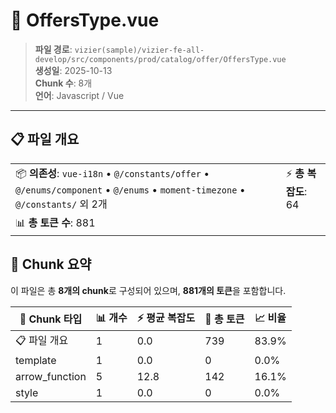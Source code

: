 # 📄 OffersType.vue

> **파일 경로**: `vizier(sample)/vizier-fe-all-develop/src/components/prod/catalog/offer/OffersType.vue`  
> **생성일**: 2025-10-13  
> **Chunk 수**: 8개  
> **언어**: Javascript / Vue
---





## 📋 파일 개요

| | |
|--|--|
| 📦 **의존성**: `vue-i18n` • `@/constants/offer` • `@/enums/component` • `@/enums` • `moment-timezone` • `@/constants/` 외 2개 | ⚡ **총 복잡도**: 64 |
| 📊 **총 토큰 수**: 881 |  |






## 🧩 Chunk 요약

이 파일은 총 **8개의 chunk**로 구성되어 있으며, **881개의 토큰**을 포함합니다.

| 🧩 Chunk 타입 | 📊 개수 | ⚡ 평균 복잡도 | 📝 총 토큰 | 📈 비율 |
|---------------|--------|-------------|----------|--------|
| 📋 파일 개요 | 1 | 0.0 | 739 | 83.9% |
| template | 1 | 0.0 | 0 | 0.0% |
| arrow_function | 5 | 12.8 | 142 | 16.1% |
| style | 1 | 0.0 | 0 | 0.0% |

